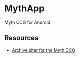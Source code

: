 MythApp
=======

Myth CCG for Android

Resources
---------

* [Archive siter for the Myth CCG](http://mitosz.atw.hu/)
